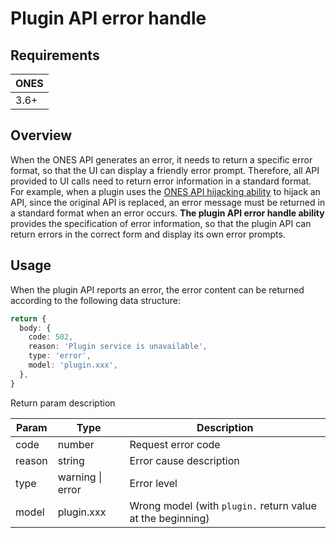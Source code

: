 # Plugin API error handle

## Requirements

| **ONES** |
| -------- |
| 3.6+     |

## Overview

When the ONES API generates an error, it needs to return a specific error format, so that the UI can display a friendly error prompt. Therefore, all API provided to UI calls need to return error information in a standard format. For example, when a plugin uses the [ONES API hijacking ability](../business/ONES-API-operation/ONES-API-hijacking.md) to hijack an API, since the original API is replaced, an error message must be returned in a standard format when an error occurs. **The plugin API error handle ability** provides the specification of error information, so that the plugin API can return errors in the correct form and display its own error prompts.

## Usage

When the plugin API reports an error, the error content can be returned according to the following data structure:

```typescript
return {
  body: {
    code: 502,
    reason: 'Plugin service is unavailable',
    type: 'error',
    model: 'plugin.xxx',
  },
}
```

Return param description

| Param  | Type             | Description                                                |
| ------ | ---------------- | ---------------------------------------------------------- |
| code   | number           | Request error code                                         |
| reason | string           | Error cause description                                    |
| type   | warning \| error | Error level                                                |
| model  | plugin.xxx       | Wrong model (with `plugin.` return value at the beginning) |
